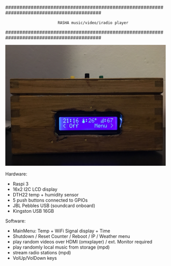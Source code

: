 ##########################################################################################

	                       RASHA music/video/iradio player

##########################################################################################

<img src="https://github.com/vvelikov/rasha/blob/master/IMG_2819.jpg" alt="rasha" class="inline"/>


Hardware:
* Raspi 3
* 16x2 I2C LCD display
* DTH22 temp + humidity sensor
* 5 push buttons connected to GPIOs
* JBL Pebbles USB (soundcard onboard)
* Kingston USB 16GB

Software:
* MainMenu: Temp + WiFi Signal display + Time
* Shutdown / Reset Counter / Reboot / IP / Weather menu
* play random videos over HDMI (omxplayer) / ext. Monitor required
* play randomly local music from storage (mpd)
* stream radio stations (mpd)
* VolUp/VolDown keys
